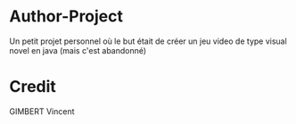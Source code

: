 # Author-Project
Un petit projet personnel où le but était de créer un jeu video de type visual novel en java (mais c'est abandonné)

# Credit
GIMBERT Vincent
